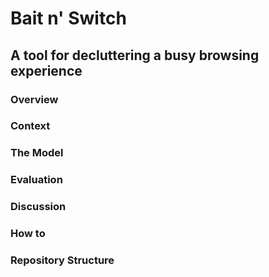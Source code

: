 # Bait n' Switch
## A tool for decluttering a busy browsing experience

### Overview


### Context


### The Model


### Evaluation


### Discussion


### How to


### Repository Structure
